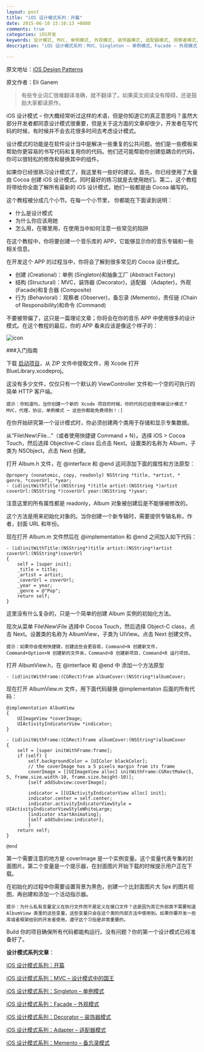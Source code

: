 ```yaml
---
layout: post
title: "iOS 设计模式系列：开篇"
date: 2015-06-10 15:10:13 +0800
comments: true
categories: iOS开发
keywords: 设计模式, MVC, 单例模式, 外观模式, 装饰器模式, 适配器模式, 观察者模式,备忘录模式,归档模式,命令模式, cocoapods, 个人博客, 刚刚在线
description: "iOS 设计模式系列：MVC、Singleton – 单例模式、Facade – 外观模式、Decorator – 装饰器模式、Adapter – 适配器模式、Observer – 观察者模式、Memento – 备忘录模式、Archiving – 归档模式、Command – 命令模式"

---
```


原文地址：[iOS Design Patterns](http://www.raywenderlich.com/46988/ios-design-patterns)

原文作者：Eli Ganem

> 有些专业词汇很难翻译准确，就不翻译了。如果英文阅读没有障碍，还是鼓励大家都读原作。

iOS 设计模式 – 你大概经常听过这样的术语，但是你知道它的真正意思吗？虽然大部分开发者都同意设计模式很重要，但是关于这方面的文章却很少，开发者在写代码的时候，有时候并不会去花很多时间去考虑设计模式。

设计模式的功能是在软件设计当中是解决一些重复的公共问题。他们是一些模板来帮助你更容易的书写代码和复用你的代码。他们还可能帮助你创建低耦合的代码，你可以很轻松的修改和替换其中的组件。

如果你已经很熟习设计模式了，我这里有一些好的建议。首先，你已经使用了大量由 Cocoa 创建 iOS 设计模式，同时最好的练习就是去使用她们。第二，这个教程将带给你全面了解所有最新的 iOS 设计模式，她们一般都是由 Cocoa 编写的。

这个教程被分成几个小节。在每一个小节里， 你都能在下面读到说明：

* 什么是设计模式
* 为什么你应该用她
* 怎么用，在哪里用，在使用当中如何注意一些常见的陷阱

在这个教程中，你将要创建一个音乐库的 APP，它能够显示你的音乐专辑和一些相关信息。

在开发这个 APP 的过程当中，你将会了解到很多常见的 Cocoa 设计模式。

* 创建 (Creational)：单例 (Singleton)和抽象工厂 (Abstract Factory)
* 结构 (Structural)：MVC，装饰器 (Decorator)，适配器 （Adapter)，外观 (Facade)和复合器 (Composite)
* 行为 (Behavioral)：观察者 (Observer)，备忘录 (Memento)，责任链 (Chain of Responsibility)和命令 (Command)

不要被带偏了，这只是一篇理论文章；你将会在你的音乐 APP 中使用很多的设计模式。在这个教程的最后，你的 APP 看来应该是像这个样子的：

![icon](http://cdn1.raywenderlich.com/wp-content/uploads/2013/07/finalapp-180x320.png)

###入门指南

下载 <a href="http://cdn2.raywenderlich.com/wp-content/uploads/2013/07/BlueLibrary-Starter.zip" target="_blank" title="启动项目">启动项目</a>，从 ZIP 文件中提取文件，用 Xcode 打开 BlueLibrary.xcodeproj。

这没有多少文件，仅仅只有一个默认的 ViewController 文件和一个空的可执行的简单 HTTP 客户端。

 
 	提示：你知道吗，当你创建一个新的 Xcode 项目的时候，你的代码已经使用被设计模式？MVC，代理，协议，单例模式 ─ 这些你都能免费得到！:]


在你开始研究第一个设计模式时，你必须创建两个类用于存储和显示专集数据。

从”File\New\File…”（或者使用快捷键 Command + N）。选择 iOS > Cocoa Touch，然后选择 Objective-C class 后点击 Next。设置类的名称为 Album，子类为 NSObject。点击 Next 创建。

打开 Album.h 文件，在 @interface 和 @end 这间添加下面的属性和方法原型：

	@propery (nonatomic, copy, readonly) NSString *title, *artist, * genre, *coverUrl, *year;
	- (id)initWithTitle:(NSString *)title artist:(NSString *)artist coverUrl:(NSString *)coverUrl year:(NSString *)year;

注意这里的所有属性都是 readonly，Album 对象被创建后是不能够被修改的。

这个方法是用来初始化对象的。当你创建一个新专辑时，需要提供专辑名称，作者，封面 URL 和年份。

现在打开 Album.m 文件然后在 @implementation 和 @end 之间加入如下代码：

	- (id)initWithTitle:(NSString*)title artist:(NSString*)artist coverUrl:(NSString*)coverUrl
	{
	    self = [super init];
	    _title = title;
	    _artist = artist;
	    _coverUrl = coverUrl;
	    _year = year;
	    _genre = @"Pop";
	    return self;
	}

这里没有什么复杂的，只是一个简单的创建 Album 实例的初始化方法。

现次从菜单 File\New\File 选择中 Cocoa Touch，然后选择 Object-C class，点击 Next。设置类的名称为 AlbumView，子类为 UIView。点击 Next 创建文件。

	提示：如果你会使用快捷键，创建这些会更容易，Command+N 创建新文件，Command+Option+N 创建新的文件夹，Command+B 创建新项目，Command+R 运行项目。

打开 AlbumView.h，在 @interface 和 @end 中 添加一个方法原型

	- (id)initWithFrame:(CGRect)fram albumCover:(NSString*)albumCover;

现在打开 AlbumView.m 文件，用下面代码替换 @implementaton 后面的所有代码：

	@implementation AlbumView
	{
	    UIImageView *coverImage;
	    UIActivityIndicatorView *indicator;
	}
	
	- (id)initWithFrame:(CGRect)frame albumCover:(NSString*)albumCover
	{
	    self = [super initWithFrame:frame];
	    if (self) {
	        self.backgroundColor = [UIColor blackColor];
	        // the coverImage has a 5 pixels margin from its frame
	        coverImage = [[UIImageView alloc] initWithFrame:CGRectMake(5, 5, frame.size.width-10, frame.size.height-10)];
	        [self addSubview:coverImage];
	
	        indicator = [[UIActivityIndicatorView alloc] init];
	        indicator.center = self.center;
	        indicator.activityIndicatorViewStyle = UIActivityIndicatorViewStyleWhiteLarge;
	        [indicator startAnimating];
	        [self addSubview:indicator];
	        }
	    return self;
	}

	@end

第一个需要注意的地方是 coverImage 是一个实例变量。这个变量代表专集的封面图片。第二个变量是一个提示器，在封面图片开始下载的时候提示用户正在下载。

在初始化的过程中你需要设置背景为黑色，创建一个比封面图片大 5px 的图片视图，再创建和添加一个活动指示器。

	提示：为什么私有变量定义在执行文件而不是定义在接口文件？这是因为其它外部类不需要知道 AlbumView 类里的这些变量，这些变量只会在这个类的内部方法中使用到。如果你要开发一些库或者框架给别的开发者使用，遵守这个习俗是非常重要的。

Build 你的项目确保所有代码都能构运行。没有问题？你的第一个设计模式已经准备好了。

**设计模式系列文章**：

[iOS 设计模式系列：开篇](http://www.superqq.com/blog/2015/06/10/ios-she-ji-mo-shi-xi-lie-:kai-pian/)

[iOS 设计模式系列：MVC – 设计模式中的国王](http://www.superqq.com/blog/2015/06/11/ios-she-ji-mo-shi-xi-lie-:mvc-she-ji-mo-shi-zhong-de-guo-wang/)

[iOS 设计模式系列：Singleton – 单例模式](http://www.superqq.com/blog/2015/06/13/ios-she-ji-mo-shi-xi-lie-:singleton-dan-li-mo-shi/)

[iOS 设计模式系列：Facade – 外观模式](http://www.superqq.com/blog/2015/06/15/ios-she-ji-mo-shi-xi-lie-:facade-wai-guan-mo-shi/)

[iOS 设计模式系列：Decorator – 装饰器模式](http://www.superqq.com/blog/2015/06/16/ios-she-ji-mo-shi-xi-lie-:decorator-zhuang-shi-qi-mo-shi/)

[iOS 设计模式系列：Adapter – 适配器模式](http://www.superqq.com/blog/2015/06/17/ios-she-ji-mo-shi-xi-lie-:adapter-gua-pei-qi-mo-shi/)

[iOS 设计模式系列：Memento – 备忘录模式](http://www.superqq.com/blog/2015/06/19/ios-she-ji-mo-shi-xi-lie-:memento-bei-wang-lu-mo-shi/)
